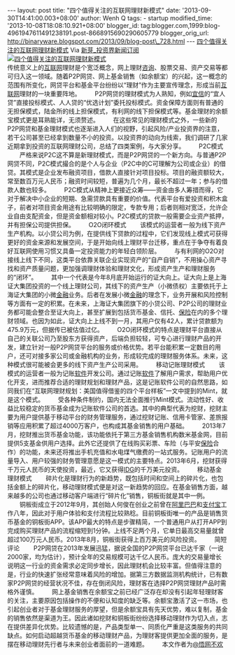 --- layout: post title: "四个值得关注的互联网理财新模式" date:
'2013-09-30T14:41:00.003+08:00' author: Wenh Q tags: - startup
modified\_time: '2013-10-08T18:08:10.921+08:00' blogger\_id:
tag:blogger.com,1999:blog-4961947611491238191.post-8668915690290605779
blogger\_orig\_url:
http://binaryware.blogspot.com/2013/09/blog-post\_728.html ---
[四个值得关注的互联网理财新模式](http://news.pedaily.cn/newseed/201309/20130929355321.shtml)
Via [新芽\_投资界新闻订阅](http://www.pedaily.cn/)
[![四个值得关注的互联网理财新模式](http://pic.pedaily.cn/201309/20130929@28008.jpg)](http://news.pedaily.cn/newseed/201309/20130929355321.shtml)\
传统意义上的[互联网](http://news.pedaily.cn/industry/%E4%BA%92%E8%81%94%E7%BD%91/)理财是个宽泛概念，网上理财[咨询](http://news.pedaily.cn/industry/%E5%92%A8%E8%AF%A2/)、股票交易、资产交易等都可归入这一领域。随着P2P网贷、网上基金销售（如余额宝）的兴起，这一概念的范围有所变化，网贷平台和基金平台纷纷以“理财”作为主要宣传理念，形成当前[互联网](http://news.pedaily.cn/industry/%E4%BA%92%E8%81%94%E7%BD%91/)理财的一块重要阵地。
　　P2P网贷的理财模式为人熟知，例如[宜信](http://zdb.pedaily.cn/Enterprise/%E5%AE%9C%E4%BF%A1/)的“宜人贷”直接投标模式、人人贷的“优选计划”委托投标模式。资金保障方面则有普通的无担保模式，陆金所的线上担保模式，有利网的线下担保模式等。基金理财的余额宝模式更是耳熟能详，无须赘述。
　　在这些常见的理财模式之外，一些新的P2P网贷和基金理财模式也逐渐进入人们的视野，引起风险/产业投资界的注意，若干公司甚至已经拿到数量不小的投资。以投资界的动向为线索，我们调研了几家近期拿到投资的互联网理财公司，总结了四类案例，与大家分享。
　　P2C模式
　　严格来说P2C这不算是新理财模式，而是P2P网贷的一个新方向。与普通P2P网贷不同，P2C模式撮合的是个人与企业（P2C中的C可理解为公司或企业）的借贷。其模式是企业发布融资项目，借款人直接针对项目投标。项目的融资额较大，常至数百万元人民币；融资时间较短，普遍为几个月，最长不超过一年；参与的借款人数也较多。
　　P2C模式从精神上更接近众筹——资金由多人筹措而得，它对于解决中小企业的短期、急需贷款具有重要的价值。代表平台有爱投资和积木盒子，前者对项目资金用途有比较明确的限定，专款专用；后者则相对宽泛，允许企业自由支配资金，但是资金额相对较小。P2C模式的贷款一般需要企业资产抵押，并有担保公司提供担保。
　　O2O闭环模式
　　该模式的运营者一般为线下资产生产机构。以小贷公司为例，在提供线下贷款的过程中，它们发现线上模式可获得更好的资金来源和发展空间，于是开始向线上理财平台迁移，重点在于争夺有着良好互联网使用习惯又具备一定投资能力的年轻白领阶层。
　　与有利网的O2O对接线上线下不同，这类平台依靠关联企业实现资产的“自产自销”，不用操心资产寻找和资产质量问题，更加强调理财体验和理财文化，形成资产生产和理财服务的“闭环”。
　　其中一个代表是今年8月底开始运行的证大向上。证大向上是上海证大集团投资的一个线上理财公司，其线下的资产生产（小微债权）主要依托于上海证大集团的小微[金融](http://news.pedaily.cn/industry/%E9%87%91%E8%9E%8D/)业务。后者在发展小微[金融](http://news.pedaily.cn/industry/%E9%87%91%E8%9E%8D/)的理念下，业务开展和风险控制等方面有一定的积累。在未来，上海证大集团旗下的小贷公司、P2P公司的理财业务都可能会整合至证大向上，甚至扩展到包括货币基金、信托、[保险](http://news.pedaily.cn/industry/%E4%BF%9D%E9%99%A9/)在内的多个理财领域。也因为如此，证大向上上线不到一月，其用户仅有42人，累计贷款额为475.9万元，但据传已被估值过亿。
　　O2O闭环模式的特点是理财平台直接从自己的关联公司乃至股东方获得资产，后端负担较轻，可专心进行理财产品的开发，建立针对一般P2P网贷平台的服务或价格优势。若平台能积累一定数目的用户，还可对接多家公司或金融机构的业务，形成较完成的理财服务体系。未来，这种模式很可能被会更多的线下资产生产公司采用。
　　移动记账理财模式
　　该模式的运营者一般为记账[软件](http://news.pedaily.cn/industry/%E8%BD%AF%E4%BB%B6/)开发公司。通过记账[软件](http://news.pedaily.cn/industry/%E8%BD%AF%E4%BB%B6/)了解用户需求，帮助用户优化开支，进而推荐合适的理财规划和理财产品，这是记账软件公司的自然思路，如同我们在“互联网理财规划：美国值得借鉴的四个平台样板”一文中提到的Mint，就是这个模式。
　　受各种条件制约，国内无法全面推行Mint模式。流动性好、收益比较稳定的货币基金成为记账软件公司的首选。其中的典型代表为挖财，挖财主要为用户提供基于移动平台的财务管理服务，通过挖财记账、信用卡管家、差旅报销等应用积累了超过4000万客户，也构成其基金销售的用户基础。
　　2013年7月，挖财推出货币基金功能，该功能依托于第三方基金销售机构数米基金网，目前提供5支基金供用户选择。此外它还提供了在线购买彩票、车险（与平安[保险](http://news.pedaily.cn/industry/%E4%BF%9D%E9%99%A9/)合作）的功能，未来还将推出手机充值和水电煤气缴费的一站式服务。记账用户的流量导入、用户较强的财务管理意愿是这一模式的主要特点。2013年6月，挖财获得千万元人民币的天使投资，最近，它又获得[IDG](http://zdb.pedaily.cn/company/IDG%E8%B5%84%E6%9C%AC/)的千万美元投资。
　　移动基金理财模式
　　碎片化是理财行为的新趋势，既包括时间和空间上的碎片化，也包括金额上的碎片化，移动理财模式便是对这一新趋势的回应。在基金销售方面，越来越多的公司也通过移动客户端进行“碎片化”销售，铜板街就是其中一例。
　　铜板街成立于2012年9月，其创始人何俊在创业之前曾在[阿里巴巴](http://zdb.pedaily.cn/Enterprise/%E9%98%BF%E9%87%8C%E5%B7%B4%E5%B7%B4/)和[支付宝](http://zdb.pedaily.cn/Enterprise/%E6%94%AF%E4%BB%98%E5%AE%9D/)工作八年，因此对于用户体验和支付流程比较熟稔。目前铜板街唯一的产品是销售货币基金的铜板街APP。该APP最大的特点是步骤精简，一个普通用户从打开APP到完成购买理财产品的流程缩短到1分钟。上线不足两个月，它单日最高交易量就曾超过100万元人民币。2013年8月，铜板街获得上百万美元的风险投资。
　　简短评论
　　P2P网贷在2013年发展迅猛，据说全国的P2P网贷平台已达千家（一说2000家，均为估计），预计全年的交易规模可达千亿人民币。庞大的交易量增长说明这一行业的资金需求必定同步增长，因此理财机会比较丰富。但值得注意的是，行业的快速扩张经常意味着风险的增加。据第三方数据监测机构统计，已有数家P2P网贷的经营状况不佳，存在倒闭风险，理财客在选择P2P网贷理财产品时需格外谨慎。
　　网上基金销售在余额宝之前已经广泛存在却没有引起年轻理财客的关注，主要原因包括操作的不便和认知度的缺乏等。余额宝激活了这一市场，也引起创业者对于基金理财服务的厚望，但是余额宝具有先天优势，难以复制，基金的销售依然是渠道为王。因此诸如挖财和铜板街纷纷选择移动理财作为切入点，志在提供差异化优势。比较遗憾的是，产品类型单一、同质化严重是这类服务的共同缺点。如何启动超越货币基金的移动理财产品，为理财客提供更加全面的服务，是摆在移动理财先行者与未来创业者面前的一道难题。
　　本文作者为[@悟网不欢](http://weibo.com/wwbh)
